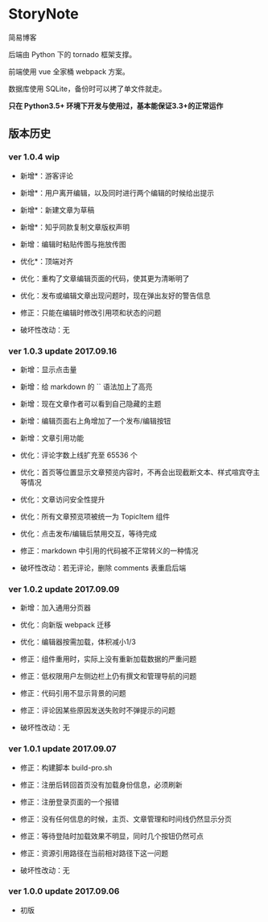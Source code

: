 
# StoryNote

简易博客

后端由 Python 下的 tornado 框架支撑。

前端使用 vue 全家桶 webpack 方案。

数据库使用 SQLite，备份时可以拷了单文件就走。

**只在 Python3.5+ 环境下开发与使用过，基本能保证3.3+的正常运作**


## 版本历史

### ver 1.0.4 wip

* 新增*：游客评论

* 新增*：用户离开编辑，以及同时进行两个编辑的时候给出提示

* 新增*：新建文章为草稿

* 新增*：知乎同款复制文章版权声明

* 新增：编辑时粘贴传图与拖放传图

* 优化*：顶端对齐

* 优化：重构了文章编辑页面的代码，使其更为清晰明了

* 优化：发布或编辑文章出现问题时，现在弹出友好的警告信息

* 修正：只能在编辑时修改引用项和状态的问题

* 破坏性改动：无


### ver 1.0.3 update 2017.09.16

* 新增：显示点击量

* 新增：给 markdown 的 \`\` 语法加上了高亮

* 新增：现在文章作者可以看到自己隐藏的主题

* 新增：编辑页面右上角增加了一个发布/编辑按钮

* 新增：文章引用功能

* 优化：评论字数上线扩充至 65536 个

* 优化：首页等位置显示文章预览内容时，不再会出现截断文本、样式喧宾夺主等情况

* 优化：文章访问安全性提升

* 优化：所有文章预览项被统一为 TopicItem 组件

* 优化：点击发布/编辑后禁用交互，等待完成

* 修正：markdown 中引用的代码被不正常转义的一种情况

* 破坏性改动：若无评论，删除 comments 表重启后端


### ver 1.0.2 update 2017.09.09

* 新增：加入通用分页器

* 优化：向新版 webpack 迁移

* 优化：编辑器按需加载，体积减小1/3

* 修正：组件重用时，实际上没有重新加载数据的严重问题

* 修正：低权限用户左侧边栏上仍有撰文和管理导航的问题

* 修正：代码引用不显示背景的问题

* 修正：评论因某些原因发送失败时不弹提示的问题

* 破坏性改动：无


### ver 1.0.1 update 2017.09.07

* 修正：构建脚本 build-pro.sh

* 修正：注册后转回首页没有加载身份信息，必须刷新

* 修正：注册登录页面的一个报错

* 修正：没有任何信息的时候，主页、文章管理和时间线仍然显示分页

* 修正：等待登陆时加载效果不明显，同时几个按钮仍然可点

* 修正：资源引用路径在当前相对路径下这一问题

* 破坏性改动：无


### ver 1.0.0 update 2017.09.06

* 初版
